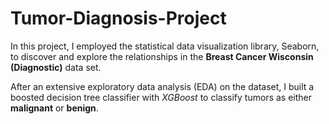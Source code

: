 # Tumor-Diagnosis-Project

In this project, I employed the statistical data visualization library, Seaborn, to discover and explore the relationships in the **Breast Cancer Wisconsin (Diagnostic)** data set. 

After an extensive exploratory data analysis (EDA) on the dataset, I built a boosted decision tree classifier with *XGBoost* to classify tumors as either **malignant** or **benign**. 

